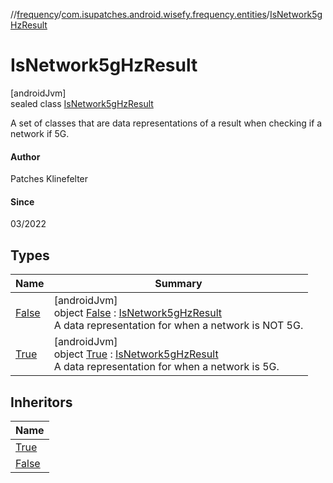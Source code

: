 //[frequency](../../../index.md)/[com.isupatches.android.wisefy.frequency.entities](../index.md)/[IsNetwork5gHzResult](index.md)

# IsNetwork5gHzResult

[androidJvm]\
sealed class [IsNetwork5gHzResult](index.md)

A set of classes that are data representations of a result when checking if a network if 5G.

#### Author

Patches Klinefelter

#### Since

03/2022

## Types

| Name | Summary |
|---|---|
| [False](-false/index.md) | [androidJvm]<br>object [False](-false/index.md) : [IsNetwork5gHzResult](index.md)<br>A data representation for when a network is NOT 5G. |
| [True](-true/index.md) | [androidJvm]<br>object [True](-true/index.md) : [IsNetwork5gHzResult](index.md)<br>A data representation for when a network is 5G. |

## Inheritors

| Name |
|---|
| [True](-true/index.md) |
| [False](-false/index.md) |
